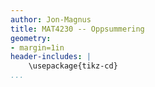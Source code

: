 ```yaml
---
author: Jon-Magnus
title: MAT4230 -- Oppsummering
geometry:
- margin=1in
header-includes: |
    \usepackage{tikz-cd}
...
```



